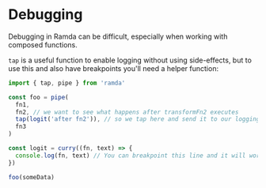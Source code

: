 # Debugging

Debugging in Ramda can be difficult, especially when working with composed functions.

`tap` is a useful function to enable logging without using side-effects, but to use this and also have breakpoints you'll need a helper function:

```javascript
import { tap, pipe } from 'ramda'

const foo = pipe(
  fn1,
  fn2, // we want to see what happens after transformFn2 executes
  tap(logit('after fn2')), // so we tap here and send it to our logging fn
  fn3
)

const logit = curry((fn, text) => {
  console.log(fn, text) // You can breakpoint this line and it will work as you expect it to
})

foo(someData)
```